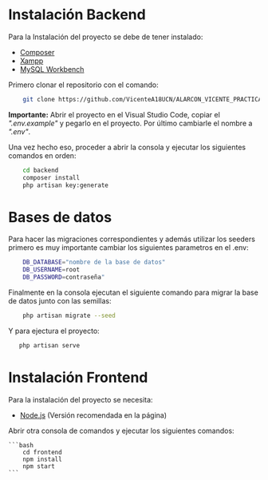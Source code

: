 # Instalación Backend

Para la Instalación del proyecto se debe de tener instalado:

- [Composer](https://getcomposer.org/)
- [Xampp](https://www.apachefriends.org/es/index.html)
- [MySQL Workbench](https://dev.mysql.com/downloads/mysql/)

Primero clonar el repositorio con el comando:

```bash
    git clone https://github.com/VicenteA18UCN/ALARCON_VICENTE_PRACTICA2.git
```

**Importante:**
Abrir el proyecto en el Visual Studio Code, copiar el _".env.example"_ y pegarlo en el proyecto. Por último cambiarle el nombre a _".env"_.

Una vez hecho eso, proceder a abrir la consola y ejecutar los siguientes comandos en orden:

```bash
    cd backend
    composer install
    php artisan key:generate
```

# Bases de datos

Para hacer las migraciones correspondientes y además utilizar los seeders primero es muy importante cambiar los siguientes parametros en el .env:

```bash
    DB_DATABASE="nombre de la base de datos"
    DB_USERNAME=root
    DB_PASSWORD=contraseña"
```

Finalmente en la consola ejecutan el siguiente comando para migrar la base de datos junto con las semillas:

```bash
    php artisan migrate --seed
```

Y para ejectura el proyecto:

```bash
   php artisan serve
```

# Instalación Frontend

Para la instalación del proyecto se necesita:

- [Node.js](https://nodejs.org/es) (Versión recomendada en la página)

Abrir otra consola de comandos y ejecutar los siguientes comandos:

    ```bash
        cd frontend
        npm install
        npm start
    ```
